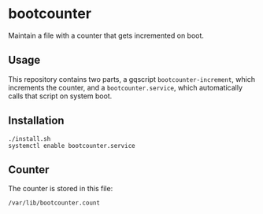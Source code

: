 # bootcounter

Maintain a file with a counter that gets incremented on boot.

## Usage

This repository contains two parts, a gqscript `bootcounter-increment`, which
increments the counter, and a `bootcounter.service`, which automatically calls
that script on system boot.

## Installation

    ./install.sh
    systemctl enable bootcounter.service

## Counter

The counter is stored in this file:

    /var/lib/bootcounter.count
